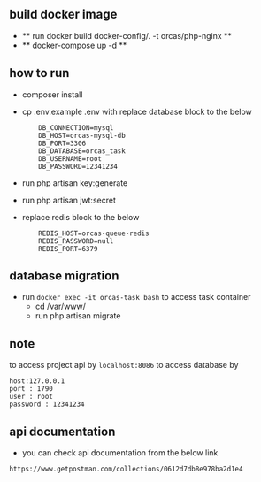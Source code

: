 


## build docker image

- ** run docker build docker-config/. -t orcas/php-nginx **
- ** docker-compose up -d  **



## how to run 

- composer install 
- cp .env.example .env with replace database block to the below 

    ```
        DB_CONNECTION=mysql
        DB_HOST=orcas-mysql-db
        DB_PORT=3306
        DB_DATABASE=orcas_task
        DB_USERNAME=root
        DB_PASSWORD=12341234

    ```

- run php artisan key:generate
- run php artisan jwt:secret
- replace redis block to the below 
    ```
        REDIS_HOST=orcas-queue-redis
        REDIS_PASSWORD=null
        REDIS_PORT=6379
    ```

## database migration 

- run ``` docker exec -it orcas-task bash ``` to access task container 
    - cd /var/www/
    - run php artisan migrate 

## note
to access project api by ```localhost:8086```
to access database by  
```
host:127.0.0.1
port : 1790
user : root
password : 12341234
```


## api documentation 

- you can check api documentation from the below link 
```
https://www.getpostman.com/collections/0612d7db8e978ba2d1e4
```